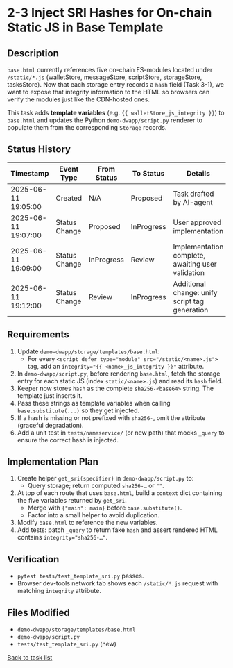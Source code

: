 # 2-3 Inject SRI Hashes for On-chain Static JS in Base Template

## Description
`base.html` currently references five on-chain ES-modules located under `/static/*.js` (walletStore, messageStore, scriptStore, storageStore, tasksStore).  Now that each storage entry records a `hash` field (Task 3-1), we want to expose that integrity information to the HTML so browsers can verify the modules just like the CDN-hosted ones.

This task adds **template variables** (e.g. `{{ walletStore_js_integrity }}`) to `base.html` and updates the Python `demo-dwapp/script.py` renderer to populate them from the corresponding `Storage` records.

## Status History
| Timestamp | Event Type | From Status | To Status | Details | User |
|-----------|------------|-------------|-----------|---------|------|
| 2025-06-11 19:05:00 | Created | N/A | Proposed | Task drafted by AI-agent | ai-agent |
| 2025-06-11 19:07:00 | Status Change | Proposed | InProgress | User approved implementation | user |
| 2025-06-11 19:09:00 | Status Change | InProgress | Review | Implementation complete, awaiting user validation | ai-agent |
| 2025-06-11 19:12:00 | Status Change | Review | InProgress | Additional change: unify script tag generation | user |

## Requirements
1. Update `demo-dwapp/storage/templates/base.html`:
   - For every `<script defer type="module" src="/static/<name>.js">` tag, add an `integrity="{{ <name>_js_integrity }}"` attribute.
2. In `demo-dwapp/script.py`, before rendering `base.html`, fetch the storage entry for each static JS (index `static/<name>.js`) and read its `hash` field.
3. Keeper now stores `hash` as the complete `sha256-<base64>` string. The template just inserts it.
4. Pass these strings as template variables when calling `base.substitute(...)` so they get injected.
5. If a hash is missing or not prefixed with `sha256-`, omit the attribute (graceful degradation).
6. Add a unit test in `tests/nameservice/` (or new path) that mocks `_query` to ensure the correct hash is injected.

## Implementation Plan
1. Create helper `get_sri(specifier)` in `demo-dwapp/script.py` to:
   - Query storage; return computed `sha256-…` or `""`.
2. At top of each route that uses `base.html`, build a `context` dict containing the five variables returned by `get_sri`.
   - Merge with `{"main": main}` before `base.substitute()`.
   - Factor into a small helper to avoid duplication.
3. Modify `base.html` to reference the new variables.
4. Add tests: patch `_query` to return fake `hash` and assert rendered HTML contains `integrity="sha256-…"`.

## Verification
- `pytest tests/test_template_sri.py` passes.
- Browser dev-tools network tab shows each `/static/*.js` request with matching `integrity` attribute.

## Files Modified
- `demo-dwapp/storage/templates/base.html`
- `demo-dwapp/script.py`
- `tests/test_template_sri.py` (new)

[Back to task list](./tasks.md) 